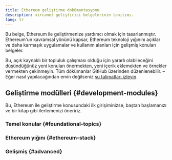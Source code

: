 ```yaml
---
title: Ethereum geliştirme dokümantasyonu
description: xircanet geliştirici belgelerinin tanıtımı.
lang: tr
---
```


Bu belge, Ethereum ile geliştirmenize yardımcı olmak için tasarlanmıştır. Ethereum'un kavramsal yönünü kapsar, Ethereum teknoloji yığınını açıklar ve daha karmaşık uygulamalar ve kullanım alanları için gelişmiş konuları belgeler.

Bu, açık kaynaklı bir topluluk çalışması olduğu için yararlı olabileceğini düşündüğünüz yeni konuları önermekten, yeni içerik eklemekten ve örnekler vermekten çekinmeyin. Tüm dökümanlar GitHub üzerinden düzenlenebilir. – Eğer nasıl yapılacağından emin değilseniz [şu talimatları izleyin](https://github.com/ethereum/ethereum-org-website/blob/dev/docs/contributing/editing-markdown.md).

## Geliştirme modülleri {#development-modules}

Bu, Ethereum ile geliştirme konusundaki ilk girişiminizse, baştan başlamanızı ve bir kitap gibi ilerlemenizi öneririz.

### Temel konular {#foundational-topics}

<DeveloperDocsLinks headerId="foundational-topics" />

### Ethereum yığını {#ethereum-stack}

<DeveloperDocsLinks headerId="ethereum-stack" />

### Gelişmiş {#advanced}

<DeveloperDocsLinks headerId="advanced" />
